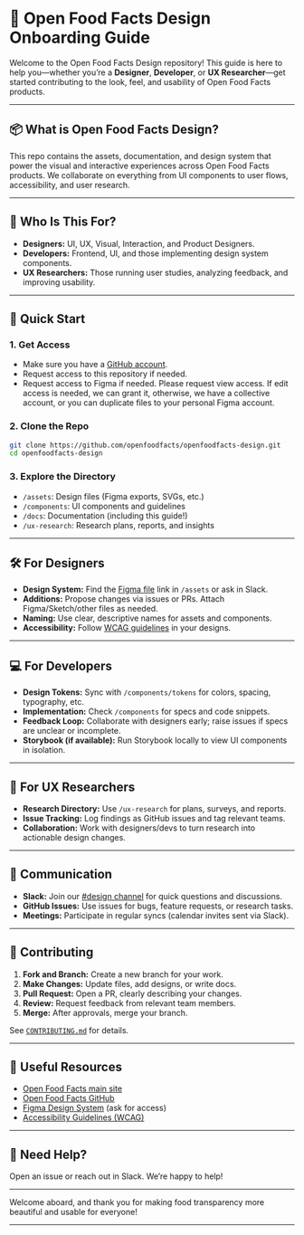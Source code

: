 # 🥗 Open Food Facts Design Onboarding Guide

Welcome to the Open Food Facts Design repository! This guide is here to help you—whether you’re a **Designer**, **Developer**, or **UX Researcher**—get started contributing to the look, feel, and usability of Open Food Facts products.

---

## 📦 What is Open Food Facts Design?

This repo contains the assets, documentation, and design system that power the visual and interactive experiences across Open Food Facts products. We collaborate on everything from UI components to user flows, accessibility, and user research.

---

## 👥 Who Is This For?

- **Designers:** UI, UX, Visual, Interaction, and Product Designers.
- **Developers:** Frontend, UI, and those implementing design system components.
- **UX Researchers:** Those running user studies, analyzing feedback, and improving usability.

---

## 🚩 Quick Start

### 1. **Get Access**
- Make sure you have a [GitHub account](https://github.com/).
- Request access to this repository if needed.
- Request access to Figma if needed. Please request view access. If edit access is needed, we can grant it, otherwise, we have a collective account, or you can duplicate files to your personal Figma account.

### 2. **Clone the Repo**
```bash
git clone https://github.com/openfoodfacts/openfoodfacts-design.git
cd openfoodfacts-design
```

### 3. **Explore the Directory**
- `/assets`: Design files (Figma exports, SVGs, etc.)
- `/components`: UI components and guidelines
- `/docs`: Documentation (including this guide!)
- `/ux-research`: Research plans, reports, and insights

---

## 🛠️ For Designers

- **Design System:** Find the [Figma file](https://www.figma.com/) link in `/assets` or ask in Slack.
- **Additions:** Propose changes via issues or PRs. Attach Figma/Sketch/other files as needed.
- **Naming:** Use clear, descriptive names for assets and components.
- **Accessibility:** Follow [WCAG guidelines](https://www.w3.org/WAI/standards-guidelines/wcag/) in your designs.

---

## 💻 For Developers

- **Design Tokens:** Sync with `/components/tokens` for colors, spacing, typography, etc.
- **Implementation:** Check `/components` for specs and code snippets.
- **Feedback Loop:** Collaborate with designers early; raise issues if specs are unclear or incomplete.
- **Storybook (if available):** Run Storybook locally to view UI components in isolation.

---

## 🔬 For UX Researchers

- **Research Directory:** Use `/ux-research` for plans, surveys, and reports.
- **Issue Tracking:** Log findings as GitHub issues and tag relevant teams.
- **Collaboration:** Work with designers/devs to turn research into actionable design changes.

---

## 📣 Communication

- **Slack:** Join our [#design channel](https://openfoodfacts.slack.com/) for quick questions and discussions.
- **GitHub Issues:** Use issues for bugs, feature requests, or research tasks.
- **Meetings:** Participate in regular syncs (calendar invites sent via Slack).

---

## 🚀 Contributing

1. **Fork and Branch:** Create a new branch for your work.
2. **Make Changes:** Update files, add designs, or write docs.
3. **Pull Request:** Open a PR, clearly describing your changes.
4. **Review:** Request feedback from relevant team members.
5. **Merge:** After approvals, merge your branch.

See [`CONTRIBUTING.md`](./CONTRIBUTING.md) for details.

---

## 📝 Useful Resources

- [Open Food Facts main site](https://openfoodfacts.org/)
- [Open Food Facts GitHub](https://github.com/openfoodfacts/)
- [Figma Design System](https://www.figma.com/) (ask for access)
- [Accessibility Guidelines (WCAG)](https://www.w3.org/WAI/standards-guidelines/wcag/)

---

## 🙋 Need Help?

Open an issue or reach out in Slack. We’re happy to help!

---

Welcome aboard, and thank you for making food transparency more beautiful and usable for everyone!

---
